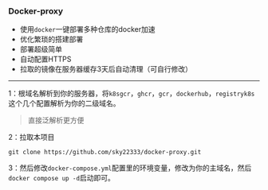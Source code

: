 ### Docker-proxy

- 使用`docker`一键部署多种仓库的docker加速
- 优化繁琐的搭建部署
- 部署超级简单
- 自动配置HTTPS
- 拉取的镜像在服务器缓存3天后自动清理（可自行修改）

---

1：根域名解析到你的服务器，将`k8sgcr`，`ghcr`，`gcr`，`dockerhub`，`registryk8s`这个几个配置解析为你的二级域名。

> 直接泛解析更方便


2：拉取本项目
```
git clone https://github.com/sky22333/docker-proxy.git
```


3：然后修改`docker-compose.yml`配置里的环境变量，修改为你的主域名，然后`docker compose up -d`启动即可。
